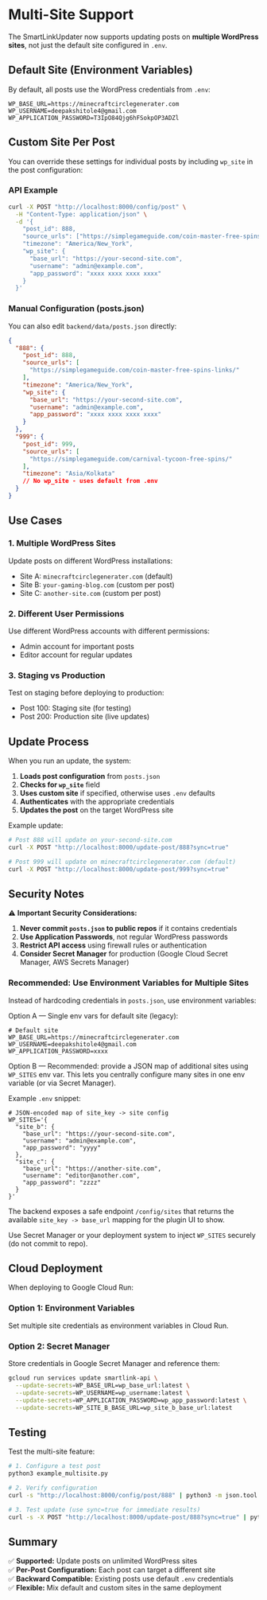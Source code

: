 # Multi-Site Support

The SmartLinkUpdater now supports updating posts on **multiple WordPress sites**, not just the default site configured in `.env`.

## Default Site (Environment Variables)

By default, all posts use the WordPress credentials from `.env`:

```env
WP_BASE_URL=https://minecraftcirclegenerater.com
WP_USERNAME=deepakshitole4@gmail.com
WP_APPLICATION_PASSWORD=T3IpO84Qjg6hFSokpOP3ADZl
```

## Custom Site Per Post

You can override these settings for individual posts by including `wp_site` in the post configuration:

### API Example

```bash
curl -X POST "http://localhost:8000/config/post" \
  -H "Content-Type: application/json" \
  -d '{
    "post_id": 888,
    "source_urls": ["https://simplegameguide.com/coin-master-free-spins-links/"],
    "timezone": "America/New_York",
    "wp_site": {
      "base_url": "https://your-second-site.com",
      "username": "admin@example.com",
      "app_password": "xxxx xxxx xxxx xxxx"
    }
  }'
```

### Manual Configuration (posts.json)

You can also edit `backend/data/posts.json` directly:

```json
{
  "888": {
    "post_id": 888,
    "source_urls": [
      "https://simplegameguide.com/coin-master-free-spins-links/"
    ],
    "timezone": "America/New_York",
    "wp_site": {
      "base_url": "https://your-second-site.com",
      "username": "admin@example.com",
      "app_password": "xxxx xxxx xxxx xxxx"
    }
  },
  "999": {
    "post_id": 999,
    "source_urls": [
      "https://simplegameguide.com/carnival-tycoon-free-spins/"
    ],
    "timezone": "Asia/Kolkata"
    // No wp_site - uses default from .env
  }
}
```

## Use Cases

### 1. Multiple WordPress Sites
Update posts on different WordPress installations:
- Site A: `minecraftcirclegenerater.com` (default)
- Site B: `your-gaming-blog.com` (custom per post)
- Site C: `another-site.com` (custom per post)

### 2. Different User Permissions
Use different WordPress accounts with different permissions:
- Admin account for important posts
- Editor account for regular updates

### 3. Staging vs Production
Test on staging before deploying to production:
- Post 100: Staging site (for testing)
- Post 200: Production site (live updates)

## Update Process

When you run an update, the system:

1. **Loads post configuration** from `posts.json`
2. **Checks for `wp_site`** field
3. **Uses custom site** if specified, otherwise uses `.env` defaults
4. **Authenticates** with the appropriate credentials
5. **Updates the post** on the target WordPress site

Example update:

```bash
# Post 888 will update on your-second-site.com
curl -X POST "http://localhost:8000/update-post/888?sync=true"

# Post 999 will update on minecraftcirclegenerater.com (default)
curl -X POST "http://localhost:8000/update-post/999?sync=true"
```

## Security Notes

⚠️ **Important Security Considerations:**

1. **Never commit `posts.json` to public repos** if it contains credentials
2. **Use Application Passwords**, not regular WordPress passwords
3. **Restrict API access** using firewall rules or authentication
4. **Consider Secret Manager** for production (Google Cloud Secret Manager, AWS Secrets Manager)

### Recommended: Use Environment Variables for Multiple Sites

Instead of hardcoding credentials in `posts.json`, use environment variables:

Option A — Single env vars for default site (legacy):

```env
# Default site
WP_BASE_URL=https://minecraftcirclegenerater.com
WP_USERNAME=deepakshitole4@gmail.com
WP_APPLICATION_PASSWORD=xxxx
```

Option B — Recommended: provide a JSON map of additional sites using `WP_SITES` env var.
This lets you centrally configure many sites in one env variable (or via Secret Manager).

Example `.env` snippet:

```env
# JSON-encoded map of site_key -> site config
WP_SITES='{
  "site_b": {
    "base_url": "https://your-second-site.com",
    "username": "admin@example.com",
    "app_password": "yyyy"
  },
  "site_c": {
    "base_url": "https://another-site.com",
    "username": "editor@another.com",
    "app_password": "zzzz"
  }
}'
```

The backend exposes a safe endpoint `/config/sites` that returns the available `site_key -> base_url` mapping for the plugin UI to show.

Use Secret Manager or your deployment system to inject `WP_SITES` securely (do not commit to repo).

## Cloud Deployment

When deploying to Google Cloud Run:

### Option 1: Environment Variables
Set multiple site credentials as environment variables in Cloud Run.

### Option 2: Secret Manager
Store credentials in Google Secret Manager and reference them:

```bash
gcloud run services update smartlink-api \
  --update-secrets=WP_BASE_URL=wp_base_url:latest \
  --update-secrets=WP_USERNAME=wp_username:latest \
  --update-secrets=WP_APPLICATION_PASSWORD=wp_app_password:latest \
  --update-secrets=WP_SITE_B_BASE_URL=wp_site_b_base_url:latest
```

## Testing

Test the multi-site feature:

```bash
# 1. Configure a test post
python3 example_multisite.py

# 2. Verify configuration
curl -s "http://localhost:8000/config/post/888" | python3 -m json.tool

# 3. Test update (use sync=true for immediate results)
curl -s -X POST "http://localhost:8000/update-post/888?sync=true" | python3 -m json.tool
```

## Summary

✅ **Supported:** Update posts on unlimited WordPress sites  
✅ **Per-Post Configuration:** Each post can target a different site  
✅ **Backward Compatible:** Existing posts use default `.env` credentials  
✅ **Flexible:** Mix default and custom sites in the same deployment  
